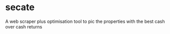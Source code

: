 # secate
A web scraper plus optimisation tool to pic the properties with the best cash over cash returns
